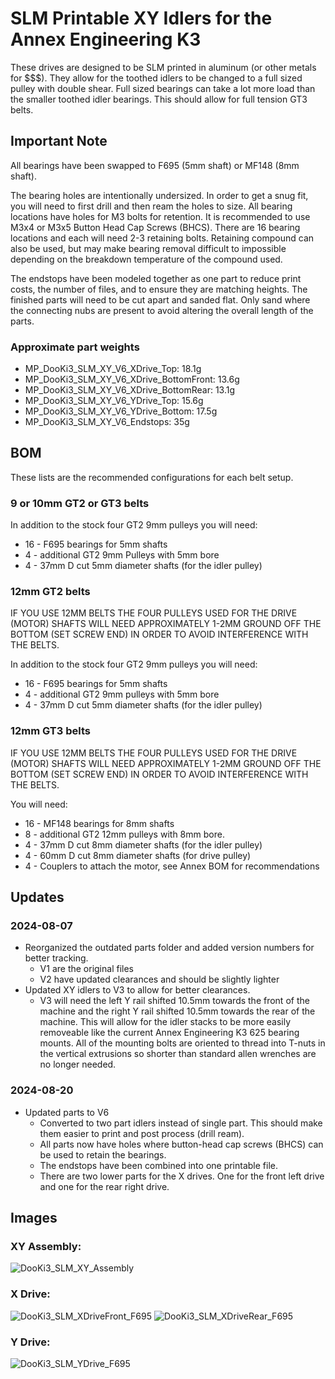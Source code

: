# SLM Printable XY Idlers for the Annex Engineering K3
These drives are designed to be SLM printed in aluminum (or other metals for $$$).  They allow for the toothed idlers to be changed to a full sized pulley with double shear.  Full sized bearings can take a lot more load than the smaller toothed idler bearings.  This should allow for full tension GT3 belts.

## Important Note

All bearings have been swapped to F695 (5mm shaft) or MF148 (8mm shaft).

The bearing holes are intentionally undersized.  In order to get a snug fit, you will need to first drill and then ream the holes to size.  All bearing locations have holes for M3 bolts for retention.  It is recommended to use M3x4 or M3x5 Button Head Cap Screws (BHCS).  There are 16 bearing locations and each will need 2-3 retaining bolts.  Retaining compound can also be used, but may make bearing removal difficult to impossible depending on the breakdown temperature of the compound used. 

The endstops have been modeled together as one part to reduce print costs, the number of files, and to ensure they are matching heights.  The finished parts will need to be cut apart and sanded flat.  Only sand where the connecting nubs are present to avoid altering the overall length of the parts. 

### Approximate part weights
- MP_DooKi3_SLM_XY_V6_XDrive_Top: 18.1g
- MP_DooKi3_SLM_XY_V6_XDrive_BottomFront: 13.6g
- MP_DooKi3_SLM_XY_V6_XDrive_BottomRear: 13.1g
- MP_DooKi3_SLM_XY_V6_YDrive_Top: 15.6g
- MP_DooKi3_SLM_XY_V6_YDrive_Bottom: 17.5g
- MP_DooKi3_SLM_XY_V6_Endstops: 35g

## BOM
These lists are the recommended configurations for each belt setup.
### 9 or 10mm GT2 or GT3 belts
In addition to the stock four GT2 9mm pulleys you will need:
- 16 - F695 bearings for 5mm shafts
- 4 - additional GT2 9mm Pulleys with 5mm bore
- 4 - 37mm D cut 5mm diameter shafts (for the idler pulley)

### 12mm GT2 belts

IF YOU USE 12MM BELTS THE FOUR PULLEYS USED FOR THE DRIVE (MOTOR) SHAFTS WILL NEED APPROXIMATELY 1-2MM GROUND OFF THE BOTTOM (SET SCREW END) IN ORDER TO AVOID INTERFERENCE WITH THE BELTS.

In addition to the stock four GT2 9mm pulleys you will need:
- 16 - F695 bearings for 5mm shafts
- 4 - additional GT2 9mm pulleys with 5mm bore
- 4 - 37mm D cut 5mm diameter shafts (for the idler pulley)

### 12mm GT3 belts

IF YOU USE 12MM BELTS THE FOUR PULLEYS USED FOR THE DRIVE (MOTOR) SHAFTS WILL NEED APPROXIMATELY 1-2MM GROUND OFF THE BOTTOM (SET SCREW END) IN ORDER TO AVOID INTERFERENCE WITH THE BELTS.

You will need:
- 16 - MF148 bearings for 8mm shafts
- 8 - additional GT2 12mm pulleys with 8mm bore.
- 4 - 37mm D cut 8mm diameter shafts (for the idler pulley)
- 4 - 60mm D cut 8mm diameter shafts (for drive pulley)
- 4 - Couplers to attach the motor, see Annex BOM for recommendations

## Updates
### 2024-08-07
- Reorganized the outdated parts folder and added version numbers for better tracking.
  - V1 are the original files
  - V2 have updated clearances and should be slightly lighter
- Updated XY idlers to V3 to allow for better clearances.
  - V3 will need the left Y rail shifted 10.5mm towards the front of the machine and the right Y rail shifted 10.5mm towards the rear of the machine.  This will allow for the idler stacks to be more easily removeable like the current Annex Engineering K3 625 bearing mounts.  All of the mounting bolts are oriented to thread into T-nuts in the vertical extrusions so shorter than standard allen wrenches are no longer needed.

 ### 2024-08-20
  - Updated parts to V6
    - Converted to two part idlers instead of single part.  This should make them easier to print and post process (drill ream).
    - All parts now have holes where button-head cap screws (BHCS) can be used to retain the bearings.
    - The endstops have been combined into one printable file.
    - There are two lower parts for the X drives. One for the front left drive and one for the rear right drive. 

## Images
### XY Assembly:
![DooKi3_SLM_XY_Assembly](Images/DooKi3_SLM_XY_Assembly_V6.png)

### X Drive:
![DooKi3_SLM_XDriveFront_F695](Images/DooKi3_SLM_XDriveFront_F695_V6.png)
![DooKi3_SLM_XDriveRear_F695](Images/DooKi3_SLM_XDriveRear_F695_V6.png)

### Y Drive:
![DooKi3_SLM_YDrive_F695](Images/DooKi3_SLM_YDrive_F695_V6.png)


